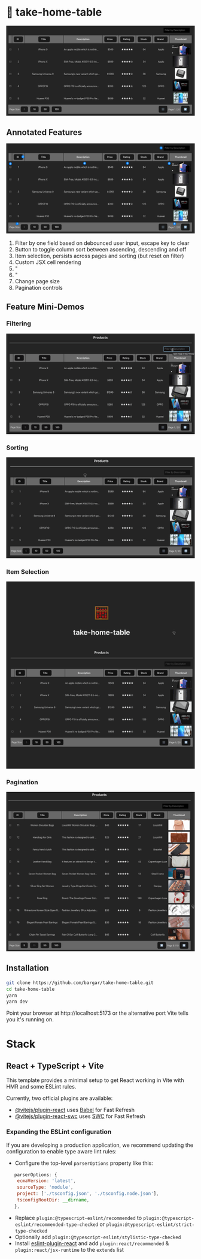 # 🧮 take-home-table

![take-home-table](doc/take-home-table.png)

## Annotated Features

![take-home-table annotated](doc/take-home-table-annotated.png)

1. Filter by one field based on debounced user input, escape key to clear
2. Button to toggle column sort between ascending, descending and off
3. Item selection, persists across pages and sorting (but reset on filter)
4. Custom JSX cell rendering
5. "
6. "
7. Change page size
8. Pagination controls

## Feature Mini-Demos

### Filtering

![filtering](doc/filtering.gif)

### Sorting

![sorting](doc/sorting.gif)

### Item Selection

![item selection](doc/selection.gif)

### Pagination

![pagination](doc/pagination.gif)

## Installation



```bash
git clone https://github.com/bargar/take-home-table.git
cd take-home-table
yarn
yarn dev
```

Point your browser at http://localhost:5173 or the alternative port Vite tells you it's running on. 

# Stack

## React + TypeScript + Vite

This template provides a minimal setup to get React working in Vite with HMR and some ESLint rules.

Currently, two official plugins are available:

- [@vitejs/plugin-react](https://github.com/vitejs/vite-plugin-react/blob/main/packages/plugin-react/README.md) uses [Babel](https://babeljs.io/) for Fast Refresh
- [@vitejs/plugin-react-swc](https://github.com/vitejs/vite-plugin-react-swc) uses [SWC](https://swc.rs/) for Fast Refresh

### Expanding the ESLint configuration

If you are developing a production application, we recommend updating the configuration to enable type aware lint rules:

- Configure the top-level `parserOptions` property like this:

```js
   parserOptions: {
    ecmaVersion: 'latest',
    sourceType: 'module',
    project: ['./tsconfig.json', './tsconfig.node.json'],
    tsconfigRootDir: __dirname,
   },
```

- Replace `plugin:@typescript-eslint/recommended` to `plugin:@typescript-eslint/recommended-type-checked` or `plugin:@typescript-eslint/strict-type-checked`
- Optionally add `plugin:@typescript-eslint/stylistic-type-checked`
- Install [eslint-plugin-react](https://github.com/jsx-eslint/eslint-plugin-react) and add `plugin:react/recommended` & `plugin:react/jsx-runtime` to the `extends` list
